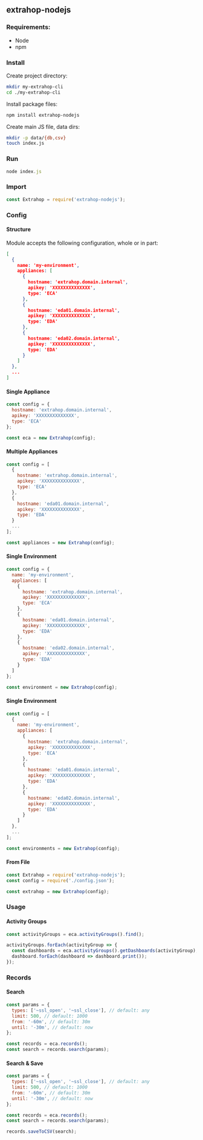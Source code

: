 ## extrahop-nodejs

### Requirements:
- Node
- npm

### Install

Create project directory:
```sh
mkdir my-extrahop-cli
cd ./my-extrahop-cli
```

Install package files:
```sh
npm install extrahop-nodejs
```

Create main JS file, data dirs:
```sh
mkdir -p data/{db,csv}
touch index.js
```

### Run
```js
node index.js
```

### Import
```js
const Extrahop = require('extrahop-nodejs');
```

### Config
#### Structure
Module accepts the following configuration, whole or in part:
```json
[
  {
    name: 'my-environment',
    appliances: [
      {
        hostname: 'extrahop.domain.internal',
        apikey: 'XXXXXXXXXXXXXX',
        type: 'ECA'
      },
      {
        hostname: 'eda01.domain.internal',
        apikey: 'XXXXXXXXXXXXXX',
        type: 'EDA'
      },
      {
        hostname: 'eda02.domain.internal',
        apikey: 'XXXXXXXXXXXXXX',
        type: 'EDA'
      }
    ]
  },
  ...
]
```

#### Single Appliance
```js
const config = {
  hostname: 'extrahop.domain.internal',
  apikey: 'XXXXXXXXXXXXXX',
  type: 'ECA'
};

const eca = new Extrahop(config);
```

#### Multiple Appliances
```js
const config = [
  {
    hostname: 'extrahop.domain.internal',
    apikey: 'XXXXXXXXXXXXXX',
    type: 'ECA'
  },
  {
    hostname: 'eda01.domain.internal',
    apikey: 'XXXXXXXXXXXXXX',
    type: 'EDA'
  }
  ...
];

const appliances = new Extrahop(config);
```

#### Single Environment
```js
const config = {
  name: 'my-environment',
  appliances: [
    {
      hostname: 'extrahop.domain.internal',
      apikey: 'XXXXXXXXXXXXXX',
      type: 'ECA'
    },
    {
      hostname: 'eda01.domain.internal',
      apikey: 'XXXXXXXXXXXXXX',
      type: 'EDA'
    },
    {
      hostname: 'eda02.domain.internal',
      apikey: 'XXXXXXXXXXXXXX',
      type: 'EDA'
    }
  ]
};

const environment = new Extrahop(config);
```

#### Single Environment
```js
const config = [
  {
    name: 'my-environment',
    appliances: [
      {
        hostname: 'extrahop.domain.internal',
        apikey: 'XXXXXXXXXXXXXX',
        type: 'ECA'
      },
      {
        hostname: 'eda01.domain.internal',
        apikey: 'XXXXXXXXXXXXXX',
        type: 'EDA'
      },
      {
        hostname: 'eda02.domain.internal',
        apikey: 'XXXXXXXXXXXXXX',
        type: 'EDA'
      }
    ]
  },
  ...
];

const environments = new Extrahop(config);
```

#### From File
```js
const Extrahop = require('extrahop-nodejs');
const config = require('./config.json');

const extrahop = new Extrahop(config);
```

### Usage

#### Activity Groups
```js
const activityGroups = eca.activityGroups().find();

activityGroups.forEach(activityGroup => {
  const dashboards = eca.activityGroups().getDashboards(activityGroup);
  dashboard.forEach(dashboard => dashboard.print());
});
```

### Records
#### Search
```js
const params = {
  types: ['~ssl_open', '~ssl_close'], // default: any
  limit: 500, // default: 1000
  from: '-60m', // default: 30m
  until: '-30m', // default: now
};

const records = eca.records();
const search = records.search(params);
```

#### Search & Save
```js
const params = {
  types: ['~ssl_open', '~ssl_close'], // default: any
  limit: 500, // default: 1000
  from: '-60m', // default: 30m
  until: '-30m', // default: now
};

const records = eca.records();
const search = records.search(params);

records.saveToCSV(search);
```


